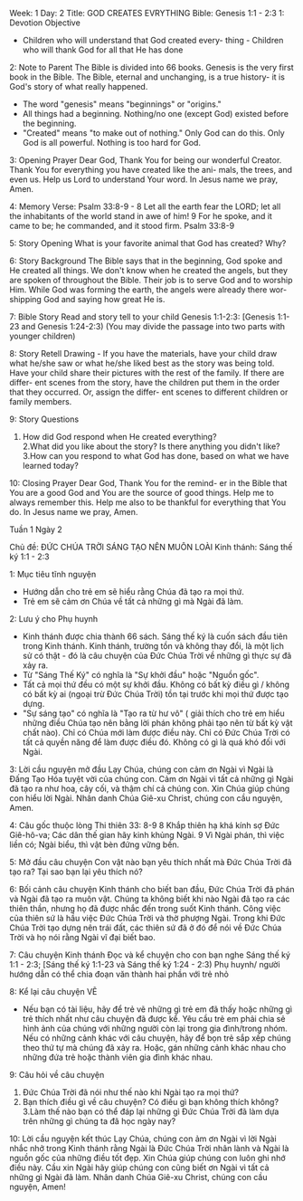 Week: 1
Day: 2
Title: GOD CREATES EVRYTHING
Bible: Genesis 1:1 - 2:3
1: Devotion Objective
- Children who will understand that God created every- thing - Children who will thank God for all that He has done

2: Note to Parent
The Bible is divided into 66 books. Genesis is the very first book in the Bible. The Bible, eternal and unchanging, is a true history- it is God's story of what really happened. 
- The word "genesis" means "beginnings" or "origins." 
- All things had a beginning. Nothing/no one (except God) existed before the beginning. 
- "Created" means "to make out of nothing." Only God can do this. Only God is all powerful. Nothing is too hard for God.

3: Opening Prayer
Dear God, Thank You for being our wonderful Creator. Thank You for everything you have created like the ani- mals, the trees, and even us. Help us Lord to understand Your word. In Jesus name we pray, Amen. 

4: Memory Verse:
Psalm 33:8-9 - 8 Let all the earth fear the LORD; let all the inhabitants of the world stand in awe of him! 9 For he spoke, and it came to be; he commanded, and it stood firm. Psalm 33:8-9

5: Story Opening
What is your favorite animal that God has created? Why?

6: Story Background
The Bible says that in the beginning, God spoke and He created all things. We don't know when he created the angels, but they are spoken of throughout the Bible. Their job is to serve God and to worship Him. While God was forming the earth, the angels were already there wor- shipping God and saying how great He is.

7: Bible Story
Read and story tell to your child Genesis 1:1-2:3: [Genesis 1:1-23 and Genesis 1:24-2:3) (You may divide the passage into two parts with younger children)

8: Story Retell
Drawing - If you have the materials, have your child draw what he/she saw or what he/she liked best as the story was being told. Have your child share their pictures with the rest of the family. If there are differ- ent scenes from the story, have the children put them in the order that they occurred. Or, assign the differ- ent scenes to different children or family members.

9: Story Questions
1. How did God respond when He created everything?  
2.What did you like about the story? Is there anything you didn't like? 3.How can you respond to what God has done, based on what we have learned today?

10: Closing Prayer
Dear God, Thank You for the remind- er in the Bible that You are a good God and You are the source of good things. Help me to always remember this. Help me also to be thankful for everything that You do. In Jesus name we pray, Amen.

Tuần 1
Ngày 2

Chủ đề: ĐỨC CHÚA TRỜI SÁNG TẠO NÊN MUÔN LOÀI
Kinh thánh: Sáng thế ký 1:1 - 2:3

1: Mục tiêu tĩnh nguyện
- Hướng dẫn cho trẻ em sẽ hiểu rằng Chúa đã tạo ra mọi thứ.
- Trẻ em sẽ cảm ơn Chúa về tất cả những gì mà Ngài đã làm.

2: Lưu ý cho Phụ huynh
- Kinh thánh được chia thành 66 sách. Sáng thế ký là cuốn sách đầu tiên trong Kinh thánh. Kinh thánh, trường tồn và không thay đổi, là một lịch sử có thật - đó là câu chuyện của Đức Chúa Trời về những gì thực sự đã xảy ra.
- Từ "Sáng Thế Ký" có nghĩa là "Sự khởi đầu" hoặc "Nguồn gốc".
- Tất cả mọi thứ đều có một sự khởi đầu. Không có bất kỳ điều gì / không có bất kỳ  ai (ngoại trừ Đức Chúa Trời) tồn tại trước khi mọi thứ được tạo dựng.
- "Sự sáng tạo" có nghĩa là "Tạo ra từ hư vô" ( giải thích cho trẻ em hiểu những điều Chúa tạo nên bằng lời phán không phải tạo nên từ bất kỳ vật chất nào). Chỉ có Chúa mới làm được điều này. Chỉ có Đức Chúa Trời có tất cả quyền năng để làm được điều đó. Không có gì là quá khó đối với Ngài.

3: Lời cầu nguyện mở đầu
Lạy Chúa, chúng con cảm ơn Ngài vì Ngài là Đấng Tạo Hóa tuyệt vời của chúng con. Cảm ơn Ngài vì tất cả những gì Ngài đã tạo ra như hoa, cây cối, và thậm chí cả chúng con. Xin Chúa giúp chúng con hiểu lời Ngài. Nhân danh Chúa Giê-xu Christ, chúng con cầu nguyện, Amen.

4: Câu gốc thuộc lòng
Thi thiên 33: 8-9
8 Khắp thiên hạ khá kính sợ Đức Giê-hô-va; Các dân thế gian hãy kinh khủng Ngài. 9 Vì Ngài phán, thì việc liền có; Ngài biểu, thì vật bèn đứng vững bền.


5: Mở đầu câu chuyện
Con vật nào bạn yêu thích nhất mà Đức Chúa Trời đã tạo ra? Tại sao bạn lại yêu thích nó?

6: Bối cảnh câu chuyện
Kinh thánh cho biết ban đầu, Đức Chúa Trời đã phán và Ngài đã tạo ra muôn vật. Chúng ta không biết khi nào Ngài đã tạo ra các thiên thần, nhưng họ đã được nhắc đến trong suốt Kinh thánh. Công việc của thiên sứ là hầu việc Đức Chúa Trời và thờ phượng Ngài. Trong khi Đức Chúa Trời tạo dựng nên trái đất, các thiên sứ đã ở đó để nói về Đức Chúa Trời và họ nói rằng Ngài vĩ đại biết bao.

7: Câu chuyện Kinh thánh
Đọc và kể chuyện cho con bạn nghe Sáng thế ký 1:1 - 2:3; [Sáng thế ký 1:1-23 và Sáng thế ký 1:24 - 2:3) 
Phụ huynh/ người hướng dẫn có thể chia đoạn văn thành hai phần với trẻ nhỏ

8: Kể lại câu chuyện
VẼ
- Nếu bạn có tài liệu, hãy để trẻ vẽ những gì trẻ em đã thấy hoặc những gì trẻ thích nhất như câu chuyện đã được kể. Yêu cầu trẻ em phải chia sẻ hình ảnh của chúng với những người còn lại trong gia đình/trong nhóm. Nếu có những cảnh khác với câu chuyện, hãy để bọn trẻ sắp xếp chúng theo thứ tự mà chúng đã xảy ra. Hoặc, gán những cảnh khác nhau cho những đứa trẻ hoặc thành viên gia đình khác nhau.

9: Câu hỏi về câu chuyện
1. Đức Chúa Trời đã nói như thế nào khi Ngài tạo ra mọi thứ?
2. Bạn thích điều gì về câu chuyện? Có điều gì bạn không thích không? 
3.Làm thế nào bạn có thể đáp lại những gì Đức Chúa Trời đã làm dựa trên những gì chúng ta đã học ngày nay?

10: Lời cầu nguyện kết thúc
Lạy Chúa, chúng con ảm ơn Ngài vì lời Ngài nhắc nhở trong Kinh thánh rằng Ngài là Đức Chúa Trời nhân lành và Ngài là nguồn gốc của những điều tốt đẹp. Xin Chúa giúp chúng con luôn ghi nhớ điều này. Cầu xin Ngài hãy giúp chúng con cũng biết ơn Ngài vì tất cả những gì Ngài đã làm. Nhân danh Chúa Giê-xu Christ, chúng con cầu nguyện, Amen!



